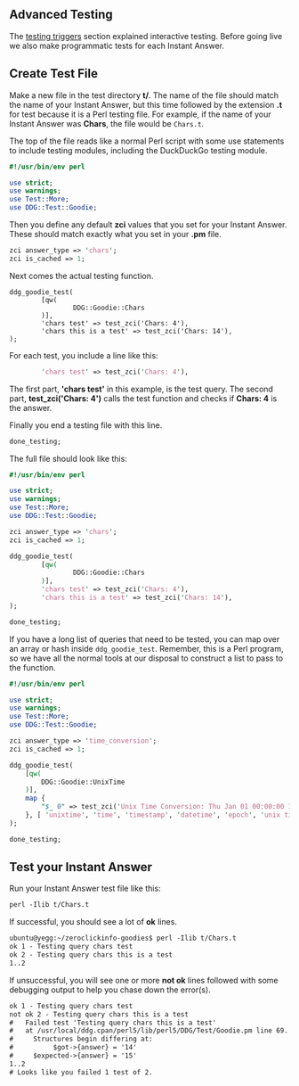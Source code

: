 ## Advanced Testing

The [testing triggers](testing_triggers.md#testing-triggers) section explained interactive testing. Before going live we also make programmatic tests for each Instant Answer.

## Create Test File

Make a new file in the test directory **t/**. The name of the file should match the name of your Instant Answer, but this time followed by the extension **.t** for test because it is a Perl testing file. 
For example, if the name of your Instant Answer was **Chars**, the file would be `Chars.t`.

The top of the file reads like a normal Perl script with some use statements to include testing modules, including the DuckDuckGo testing module.
<!-- /summary -->

```perl
#!/usr/bin/env perl

use strict;
use warnings;
use Test::More;
use DDG::Test::Goodie;
```

Then you define any default **zci** values that you set for your Instant Answer. These should match exactly what you set in your **.pm** file.

```perl
zci answer_type => 'chars';
zci is_cached => 1;
```

Next comes the actual testing function.

```
ddg_goodie_test(
        [qw(
                DDG::Goodie::Chars
        )],
        'chars test' => test_zci('Chars: 4'),
        'chars this is a test' => test_zci('Chars: 14'),
);
```

For each test, you include a line like this:

```perl
        'chars test' => test_zci('Chars: 4'),
```

The first part, **'chars test'** in this example, is the test query. The second part, **test_zci('Chars: 4')** calls the test function and checks if **Chars: 4** is the answer.

Finally you end a testing file with this line.

```perl
done_testing;
```

The full file should look like this:

```perl
#!/usr/bin/env perl

use strict;
use warnings;
use Test::More;
use DDG::Test::Goodie;

zci answer_type => 'chars';
zci is_cached => 1;

ddg_goodie_test(
        [qw(
                DDG::Goodie::Chars
        )],
        'chars test' => test_zci('Chars: 4'),
        'chars this is a test' => test_zci('Chars: 14'),
);

done_testing;
```

If you have a long list of queries that need to be tested, you can map over an array or hash inside `ddg_goodie_test`. Remember, this is a Perl program, so we have all the normal tools at our disposal to construct a list to pass to the function.

```perl
#!/usr/bin/env perl

use strict;
use warnings;
use Test::More;
use DDG::Test::Goodie;

zci answer_type => 'time_conversion';
zci is_cached => 1;

ddg_goodie_test(
    [qw(
        DDG::Goodie::UnixTime
    )],
    map {
        "$_ 0" => test_zci('Unix Time Conversion: Thu Jan 01 00:00:00 1970 +0000'),
    }, [ 'unixtime', 'time', 'timestamp', 'datetime', 'epoch', 'unix time', 'unix epoch' ]
);

done_testing;
```

## Test your Instant Answer

Run your Instant Answer test file like this:

```txt
perl -Ilib t/Chars.t
```

<!-- /summary -->

If successful, you should see a lot of **ok** lines.

```txt
ubuntu@yegg:~/zeroclickinfo-goodies$ perl -Ilib t/Chars.t
ok 1 - Testing query chars test
ok 2 - Testing query chars this is a test
1..2
```

If unsuccessful, you will see one or more **not ok** lines followed with some debugging output to help you chase down the error(s).

```txt
ok 1 - Testing query chars test
not ok 2 - Testing query chars this is a test
#   Failed test 'Testing query chars this is a test'
#   at /usr/local/ddg.cpan/perl5/lib/perl5/DDG/Test/Goodie.pm line 69.
#     Structures begin differing at:
#          $got->{answer} = '14'
#     $expected->{answer} = '15'
1..2
# Looks like you failed 1 test of 2.
```
